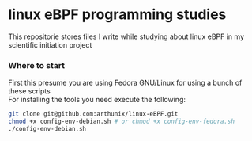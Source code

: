 # linux eBPF programming studies

This repositorie stores files I write while studying about linux eBPF in my scientific initiation project

### Where to start
First this presume you are using Fedora GNU/Linux for using a bunch of these scripts\
For installing the tools you need execute the following:
```bash
git clone git@github.com:arthunix/linux-eBPF.git
chmod +x config-env-debian.sh # or chmod +x config-env-fedora.sh
./config-env-debian.sh
```
